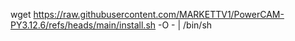 wget https://raw.githubusercontent.com/MARKETTV1/PowerCAM-PY3.12.6/refs/heads/main/install.sh -O - | /bin/sh
